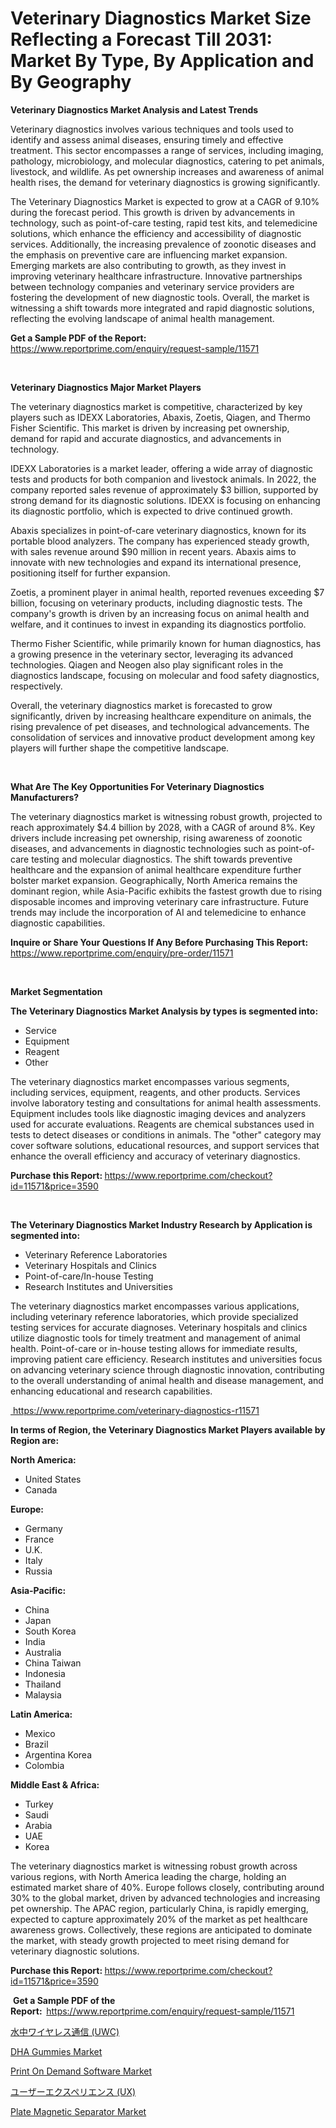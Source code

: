 <p><h1>Veterinary Diagnostics Market Size Reflecting a Forecast Till 2031: Market By Type, By Application and By Geography</h1></p><p><strong>Veterinary Diagnostics Market Analysis and Latest Trends</strong></p>
<p><p>Veterinary diagnostics involves various techniques and tools used to identify and assess animal diseases, ensuring timely and effective treatment. This sector encompasses a range of services, including imaging, pathology, microbiology, and molecular diagnostics, catering to pet animals, livestock, and wildlife. As pet ownership increases and awareness of animal health rises, the demand for veterinary diagnostics is growing significantly.</p><p>The Veterinary Diagnostics Market is expected to grow at a CAGR of 9.10% during the forecast period. This growth is driven by advancements in technology, such as point-of-care testing, rapid test kits, and telemedicine solutions, which enhance the efficiency and accessibility of diagnostic services. Additionally, the increasing prevalence of zoonotic diseases and the emphasis on preventive care are influencing market expansion. Emerging markets are also contributing to growth, as they invest in improving veterinary healthcare infrastructure. Innovative partnerships between technology companies and veterinary service providers are fostering the development of new diagnostic tools. Overall, the market is witnessing a shift towards more integrated and rapid diagnostic solutions, reflecting the evolving landscape of animal health management.</p></p>
<p><strong>Get a Sample PDF of the Report:&nbsp;</strong> <a href="https://www.reportprime.com/enquiry/request-sample/11571">https://www.reportprime.com/enquiry/request-sample/11571</a></p>
<p>&nbsp;</p>
<p><strong>Veterinary Diagnostics Major Market Players</strong></p>
<p><p>The veterinary diagnostics market is competitive, characterized by key players such as IDEXX Laboratories, Abaxis, Zoetis, Qiagen, and Thermo Fisher Scientific. This market is driven by increasing pet ownership, demand for rapid and accurate diagnostics, and advancements in technology.</p><p>IDEXX Laboratories is a market leader, offering a wide array of diagnostic tests and products for both companion and livestock animals. In 2022, the company reported sales revenue of approximately $3 billion, supported by strong demand for its diagnostic solutions. IDEXX is focusing on enhancing its diagnostic portfolio, which is expected to drive continued growth.</p><p>Abaxis specializes in point-of-care veterinary diagnostics, known for its portable blood analyzers. The company has experienced steady growth, with sales revenue around $90 million in recent years. Abaxis aims to innovate with new technologies and expand its international presence, positioning itself for further expansion.</p><p>Zoetis, a prominent player in animal health, reported revenues exceeding $7 billion, focusing on veterinary products, including diagnostic tests. The company's growth is driven by an increasing focus on animal health and welfare, and it continues to invest in expanding its diagnostics portfolio.</p><p>Thermo Fisher Scientific, while primarily known for human diagnostics, has a growing presence in the veterinary sector, leveraging its advanced technologies. Qiagen and Neogen also play significant roles in the diagnostics landscape, focusing on molecular and food safety diagnostics, respectively.</p><p>Overall, the veterinary diagnostics market is forecasted to grow significantly, driven by increasing healthcare expenditure on animals, the rising prevalence of pet diseases, and technological advancements. The consolidation of services and innovative product development among key players will further shape the competitive landscape.</p></p>
<p>&nbsp;</p>
<p><strong>What Are The Key Opportunities For Veterinary Diagnostics Manufacturers?</strong></p>
<p><p>The veterinary diagnostics market is witnessing robust growth, projected to reach approximately $4.4 billion by 2028, with a CAGR of around 8%. Key drivers include increasing pet ownership, rising awareness of zoonotic diseases, and advancements in diagnostic technologies such as point-of-care testing and molecular diagnostics. The shift towards preventive healthcare and the expansion of animal healthcare expenditure further bolster market expansion. Geographically, North America remains the dominant region, while Asia-Pacific exhibits the fastest growth due to rising disposable incomes and improving veterinary care infrastructure. Future trends may include the incorporation of AI and telemedicine to enhance diagnostic capabilities.</p></p>
<p><strong>Inquire or Share Your Questions If Any Before Purchasing This Report:</strong> <a href="https://www.reportprime.com/enquiry/pre-order/11571">https://www.reportprime.com/enquiry/pre-order/11571</a></p>
<p>&nbsp;</p>
<p><strong>Market Segmentation</strong></p>
<p><strong>The Veterinary Diagnostics Market Analysis by types is segmented into:</strong></p>
<p><ul><li>Service</li><li>Equipment</li><li>Reagent</li><li>Other</li></ul></p>
<p><p>The veterinary diagnostics market encompasses various segments, including services, equipment, reagents, and other products. Services involve laboratory testing and consultations for animal health assessments. Equipment includes tools like diagnostic imaging devices and analyzers used for accurate evaluations. Reagents are chemical substances used in tests to detect diseases or conditions in animals. The "other" category may cover software solutions, educational resources, and support services that enhance the overall efficiency and accuracy of veterinary diagnostics.</p></p>
<p><strong>Purchase this Report:&nbsp;</strong><a href="https://www.reportprime.com/checkout?id=11571&price=3590">https://www.reportprime.com/checkout?id=11571&price=3590</a></p>
<p>&nbsp;</p>
<p><strong>The Veterinary Diagnostics Market Industry Research by Application is segmented into:</strong></p>
<p><ul><li>Veterinary Reference Laboratories</li><li>Veterinary Hospitals and Clinics</li><li>Point-of-care/In-house Testing</li><li>Research Institutes and Universities</li></ul></p>
<p><p>The veterinary diagnostics market encompasses various applications, including veterinary reference laboratories, which provide specialized testing services for accurate diagnoses. Veterinary hospitals and clinics utilize diagnostic tools for timely treatment and management of animal health. Point-of-care or in-house testing allows for immediate results, improving patient care efficiency. Research institutes and universities focus on advancing veterinary science through diagnostic innovation, contributing to the overall understanding of animal health and disease management, and enhancing educational and research capabilities.</p></p>
<p><a href="https://www.reportprime.com/veterinary-diagnostics-r11571">&nbsp;https://www.reportprime.com/veterinary-diagnostics-r11571</a></p>
<p><strong>In terms of Region, the Veterinary Diagnostics Market Players available by Region are:</strong></p>
<p>
    <p> <strong> North America: </strong>
        <ul>
            <li>United States</li>
            <li>Canada</li>
        </ul>
        </p> 
    <p> <strong> Europe: </strong>
        <ul>
            <li>Germany</li>
            <li>France</li>
            <li>U.K.</li>
            <li>Italy</li>
            <li>Russia</li>
        </ul>
        </p> 
    <p> <strong> Asia-Pacific: </strong>
        <ul>
            <li>China</li>
            <li>Japan</li>
            <li>South Korea</li>
            <li>India</li>
            <li>Australia</li>
            <li>China Taiwan</li>
            <li>Indonesia</li>
            <li>Thailand</li>
            <li>Malaysia</li>
        </ul>
        </p> 
    <p> <strong> Latin America: </strong>
        <ul>
            <li>Mexico</li>
            <li>Brazil</li>
            <li>Argentina Korea</li>
            <li>Colombia</li>
        </ul>
        </p> 
    <p> <strong> Middle East & Africa: </strong>
        <ul>
            <li>Turkey</li>
            <li>Saudi</li>
            <li>Arabia</li>
            <li>UAE</li>
            <li>Korea</li>
        </ul>
    </p>
    </p>
<p><p>The veterinary diagnostics market is witnessing robust growth across various regions, with North America leading the charge, holding an estimated market share of 40%. Europe follows closely, contributing around 30% to the global market, driven by advanced technologies and increasing pet ownership. The APAC region, particularly China, is rapidly emerging, expected to capture approximately 20% of the market as pet healthcare awareness grows. Collectively, these regions are anticipated to dominate the market, with steady growth projected to meet rising demand for veterinary diagnostic solutions.</p></p>
<p><strong>Purchase this Report: </strong><a href="https://www.reportprime.com/checkout?id=11571&price=3590">https://www.reportprime.com/checkout?id=11571&price=3590</a></p>
<p>&nbsp;<strong>Get a Sample PDF of the Report:&nbsp;&nbsp;</strong><a href="https://www.reportprime.com/enquiry/request-sample/11571">https://www.reportprime.com/enquiry/request-sample/11571</a></p>
<p><strong></strong></p>
<p><p><a href="https://medium.com/@reyeshowell655/underwater-wireless-communication-uwc-market-%E3%81%AF-%E3%82%B3%E3%82%B9%E3%83%88%E7%AE%A1%E7%90%86%E3%81%A8%E5%8A%B9%E7%8E%87%E5%90%91%E4%B8%8A%E3%82%92%E5%84%AA%E5%85%88%E3%81%97%E3%81%BE%E3%81%99-%E3%81%95%E3%82%89%E3%81%AB-%E5%A0%B1%E5%91%8A%E6%9B%B8%E3%81%AF%E5%B8%82%E5%A0%B4%E3%81%AE%E9%9C%80%E8%A6%81%E9%9D%A2%E3%81%A8%E4%BE%9B%E7%B5%A6%E9%9D%A2%E3%81%AE%E4%B8%A1%E6%96%B9%E3%82%92%E3%82%AB%E3%83%90%E3%83%BC%E3%81%97%E3%81%A6%E3%81%84%E3%81%BE%E3%81%99-ae4b5b1a12a8">水中ワイヤレス通信 (UWC)</a></p><p><a href="https://medium.com/@anne.mitchell45476/the-global-dha-gummies-market-identifies-drivers-restraints-opportunities-and-trends-impacting-fc79ea089b7e">DHA Gummies Market</a></p><p><a href="https://github.com/NarcisoFerry/Market-Research-Report-List-1/blob/main/print-on-demand-software-market.md">Print On Demand Software Market</a></p><p><a href="https://medium.com/@mares423/user-experience-ux-market-%E3%81%AE%E3%82%B0%E3%83%AD%E3%83%BC%E3%83%90%E3%83%AB%E5%B8%82%E5%A0%B4%E6%A6%82%E8%A6%81%E3%81%AF-%E4%B8%96%E7%95%8C%E3%81%8A%E3%82%88%E3%81%B3%E4%B8%BB%E8%A6%81%E5%B8%82%E5%A0%B4%E3%81%AB%E3%81%8A%E3%81%91%E3%82%8B%E6%A5%AD%E7%95%8C%E3%81%AB%E5%BD%B1%E9%9F%BF%E3%82%92%E4%B8%8E%E3%81%88%E3%82%8B%E4%B8%BB%E8%A6%81%E3%81%AA%E3%83%88%E3%83%AC%E3%83%B3%E3%83%89%E3%81%AB%E3%81%A4%E3%81%84%E3%81%A6-%E7%8B%AC%E8%87%AA%E3%81%AE%E8%A6%96%E7%82%B9%E3%82%92%E6%8F%90%E4%BE%9B%E3%81%97%E3%81%BE%E3%81%99-955e926d6739">ユーザーエクスペリエンス (UX)</a></p><p><a href="https://www.linkedin.com/pulse/plate-magnetic-separator-market-global-regional-analysis-uvhee?trackingId=fhaTJV6lRK2kh7rpNImceg%3D%3D">Plate Magnetic Separator Market</a></p></p>